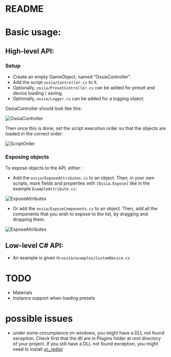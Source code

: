 README
======

# Basic usage: 

## High-level API: 

### Setup
* Create an empty GameObject, named "OssiaController". 
* Add the script `ossia/Controller.cs` to it.
* Optionally, `ossia/PresetController.cs` can be added for preset and device loading / saving.
* Optionally, `ossia/Logger.cs` can be added for a logging object.

OssiaController should look like this: 

![OssiaController](https://github.com/ossia/ossia.github.io/blob/dev/source/images/unity/OssiaController.png)

Then once this is done, set the script execution order so that the objects are loaded in the correct order: 

![ScriptOrder](https://github.com/ossia/ossia.github.io/blob/dev/source/images/unity/ScriptOrder.png)

### Exposing objects 

To expose objects to the API, either : 

* Add the `ossia/ExposeAttributes.cs` to an object. 
  Then, in your own scripts, mark fields and properties with `[Ossia.Expose]` like in the example `ExampleAttribute.cs`: 

![ExposeAttributes](https://github.com/ossia/ossia.github.io/blob/dev/source/images/unity/ExposeCube.png)

* Or add the `ossia/ExposeComponents.cs` to an object.
  Then, add all the components that you wish to expose to the list, by dragging and dropping them.

![ExposeAttributes](https://github.com/ossia/ossia.github.io/blob/dev/source/images/unity/ExposeCylinder.png)

## Low-level C# API:
* An example is given in `ossia/examples/CustomDevice.cs`

# TODO

* Materials
* Instance support when loading presets

# possible issues

* under some circumptance on windows, you might have a DLL not found exception. Check first that the dll are in Plugins folder at root directory of your project. If you still have a DLL not found exception, you might need to install [vc_redist](https://github.com/ossia/libossia/issues/530)
